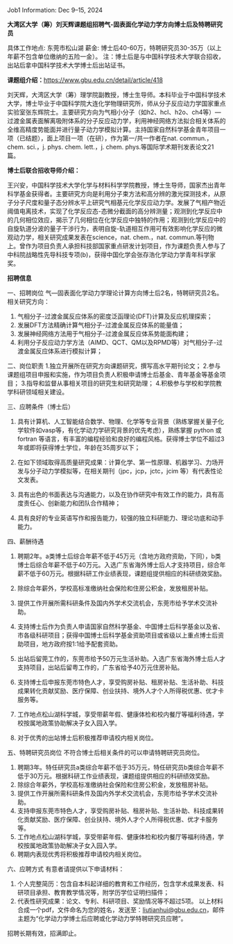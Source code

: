 Job1 Information: Dec 9–15, 2024

**大湾区大学（筹）刘天辉课题组招聘气-固表面化学动力学方向博士后及特聘研究员** 

具体工作地点:  东莞市松山湖
薪金: 博士后40-60万，特聘研究员30-35万（以上年薪不包含单位缴纳的五险一金）。
注：博士后是与中国科学技术大学联合招收，出站后拿中国科学技术大学博士后出站证书。

**课题组介绍：**<https://www.gbu.edu.cn/detail/article/418>

刘天辉，大湾区大学（筹）理学院副教授，博士生导师。本科毕业于中国科学技术大学，博士毕业于中国科学院大连化学物理研究所，师从分子反应动力学国家重点实验室张东辉院士。主要研究方向为气相小分子（如h2、hcl、h2o、ch4等）—过渡金属表面解离吸附体系的分子反应动力学，利用神经网络方法拟合相关体系的全维高精度势能面并进行量子动力学模拟计算。主持国家自然科学基金青年项目一项（已结题），面上项目一项（在研），作为第一/共一作者在nat. commun.，chem. sci.，j. phys. chem. lett.，j. chem. phys.等国际学术期刊发表论文21篇。

**博士后联合招收导师介绍：**

王兴安，中国科学技术大学化学与材料科学学院教授，博士生导师，国家杰出青年科学基金获得者。主要研究方向是利用分子束方法和高分辨的激光探测技术，从原子分子尺度和量子态分辨水平上研究气相基元化学反应动力学。发展了气相产物近阈值电离技术，实现了化学反应态-态微分截面的高分辨测量；观测到化学反应中的几何相位效应，揭示了几何相位在化学反应中独特的作用；观测到化学反应中的自旋轨道分波的量子干涉行为，表明自旋-轨道相互作用可有效影响化学反应的微观动力学，相关研究成果发表在science，nat. chem.，nat. commun.等刊物上。曾作为项目负责人承担科技部国家重点研发计划项目，作为课题负责人参与了中科院战略性先导科技专项(b)，获得中国化学会张存浩化学动力学青年科学家奖。

**招聘信息**

一、招聘岗位
气—固表面化学动力学理论计算方向博士后2名，特聘研究员2名。
相关研究方向：

1.	气相分子-过渡金属反应体系的密度泛函理论(DFT)计算及反应机理探索；
2.	发展DFT方法精确计算气相分子-过渡金属反应体系的能量值；
3. 发展神经网络方法用于气相分子-过渡金属反应体系势能面构建；
4. 利用分子反应动力学方法（AIMD、QCT、QM以及RPMD等）对气相分子-过渡金属反应体系进行模拟计算；

二、岗位职责
1.独立开展所在研究方向课题研究，撰写高水平期刊论文；
2.参与课题组项目申报和实施，作为项目负责人积极申请博士后基金、青年基金等基金项目；
3.指导和监督从事相关项目的研究生和研究助理；
4.积极参与学校和学院教学科研领域相关建设。

三、应聘条件（博士后）

1. 具有计算机、人工智能结合数学、物理、化学等专业背景（熟练掌握关量子化学软件如vasp等，有化学动力学研究背景的优先考虑），熟练掌握 python 或 fortran 等语言，有丰富的编程经验和良好的编程风格。获得博士学位不超过3年或即将获得博士学位，年龄在35周岁以下；

2. 在如下领域取得高质量研究成果：计算化学、第一性原理、机器学习、力场开发与分子动力学模拟等，在相关期刊（jpc，jcp，jctc，jcim 等）有代表性论文发表。

3. 具有出色的书面表达与沟通能力，以及在协作研究中有效工作的能力，具有高度责任心、创新能力和团队合作精神；
4. 具有良好的专业英语写作和报告能力，较强的独立科研能力、理论功底和动手能力。

四、薪酬待遇

1. 聘期2年。a类博士后综合年薪不低于45万元（含地方政府资助，下同），b类博士后综合年薪不低于40万元。入选广东省海外博士后人才支持项目，综合年薪不低于60万元。根据科研工作业绩表现，课题组提供相应的科研绩效奖励。
2. 除综合年薪外，学校高标准缴纳社会保险和住房公积金，发放租房补贴。
3. 提供工作开展所需科研条件及国内外学术交流机会，东莞市给予学术交流补助。
4. 支持博士后作为负责人申请国家自然科学基金、中国博士后科学基金以及省、市各级科研项目；获得中国博士后科学基金资助项目或省级以上重点博士后资助项目，地方政府按1∶1给予配套资助。
5. 出站后留莞工作的，东莞市给予50万元生活补助。入选广东省海外博士后人才支持项目，出站后留粤工作的，广东省给予40万元住房补贴。

6. 支持博士后申报东莞市特色人才，享受购房补贴、租房补贴、生活补助、科技成果转化贡献奖励、医疗保障、创业扶持、境外人才个人所得税优惠、优才卡服务等。

7. 工作地点松山湖科学城，享受带薪年假、健康体检和校内餐厅等福利待遇，学校按属地政策协助解决子女入园入学。
8. 对于优秀的出站博士后积极推荐申请校内相关岗位。

五、特聘研究员岗位
不符合博士后相关条件的可以申请特聘研究员岗位。

1. 聘期3年。特任研究员a类综合年薪不低于35万元，特任研究员b类综合年薪不低于30万元。根据科研工作业绩表现，课题组提供相应的科研绩效奖励。
2. 除综合年薪外，学校高标准缴纳社会保险和住房公积金，发放租房补贴。
3. 提供工作开展所需科研条件及国内外学术交流机会，东莞市给予学术交流补助。
4. 支持申报东莞市特色人才，享受购房补贴、租房补贴、生活补助、科技成果转化贡献奖励、医疗保障、创业扶持、境外人才个人所得税优惠、优才卡服务等。
5. 工作地点松山湖科学城，享受带薪年假、健康体检和校内餐厅等福利待遇，学校按属地政策协助解决子女入园入学。
6. 聘期内表现优秀将积极推荐申请校内相关岗位。

六、应聘方式
有意者请提供以下申请材料：

1. 个人完整简历：包含自本科起详细的教育和工作经历，包含学术成果发表、科研项目承担、教育教学情况等，附学历学位证明扫描件；
2. 代表性研究成果：论文、专利、科研项目、奖励情况等不超过5项。
   以上材料合成一个pdf，文件命名为您的姓名，发送至：liutianhui@gbu.edu.cn，邮件主题为“化学动力学博士后应聘或化学动力学特聘研究员应聘”。

招聘长期有效，招满即止。
